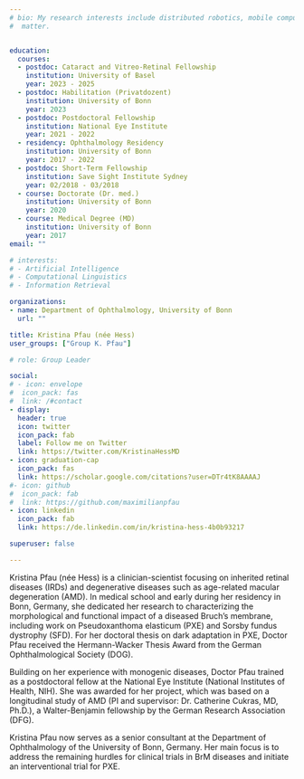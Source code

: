 ```yaml
---
# bio: My research interests include distributed robotics, mobile computing and programmable
#  matter.


education:
  courses:
  - postdoc: Cataract and Vitreo-Retinal Fellowship
    institution: University of Basel
    year: 2023 - 2025
  - postdoc: Habilitation (Privatdozent)
    institution: University of Bonn
    year: 2023
  - postdoc: Postdoctoral Fellowship
    institution: National Eye Institute
    year: 2021 - 2022
  - residency: Ophthalmology Residency
    institution: University of Bonn 
    year: 2017 - 2022
  - postdoc: Short-Term Fellowship
    institution: Save Sight Institute Sydney
    year: 02/2018 - 03/2018
  - course: Doctorate (Dr. med.)
    institution: University of Bonn
    year: 2020
  - course: Medical Degree (MD)
    institution: University of Bonn
    year: 2017
email: ""

# interests:
# - Artificial Intelligence
# - Computational Linguistics
# - Information Retrieval

organizations:
- name: Department of Ophthalmology, University of Bonn
  url: ""

title: Kristina Pfau (née Hess)
user_groups: ["Group K. Pfau"]

# role: Group Leader

social:
# - icon: envelope
#  icon_pack: fas
#  link: /#contact
- display:
  header: true
  icon: twitter
  icon_pack: fab
  label: Follow me on Twitter
  link: https://twitter.com/KristinaHessMD
- icon: graduation-cap
  icon_pack: fas
  link: https://scholar.google.com/citations?user=DTr4tK8AAAAJ
#- icon: github
#  icon_pack: fab
#  link: https://github.com/maximilianpfau
- icon: linkedin
  icon_pack: fab
  link: https://de.linkedin.com/in/kristina-hess-4b0b93217

superuser: false

---
```


Kristina Pfau (née Hess) is a clinician-scientist focusing on inherited retinal diseases (IRDs) and degenerative diseases such as age-related macular degeneration (AMD). In medical school and early during her residency in Bonn, Germany, she dedicated her research to characterizing the morphological and functional impact of a diseased Bruch’s membrane, including work on Pseudoxanthoma elasticum (PXE) and Sorsby fundus dystrophy (SFD). For her doctoral thesis on dark adaptation in PXE, Doctor Pfau received the Hermann-Wacker Thesis Award from the German Ophthalmological Society (DOG).<br/>

Building on her experience with monogenic diseases, Doctor Pfau trained as a postdoctoral fellow at the National Eye Institute (National Institutes of Health, NIH). She was awarded for her project, which was based on a longitudinal study of AMD (PI and supervisor: Dr. Catherine Cukras, MD, Ph.D.), a Walter-Benjamin fellowship by the German Research Association (DFG).<br/>

Kristina Pfau now serves as a senior consultant at the Department of Ophthalmology of the University of Bonn, Germany. Her main focus is to address the remaining hurdles for clinical trials in BrM diseases and initiate an interventional trial for PXE.
